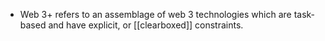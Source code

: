 - Web 3+ refers to an assemblage of web 3 technologies which are task-based and have explicit, or [[clearboxed]] constraints.